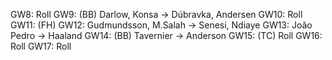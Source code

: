 
GW8: Roll
GW9: (BB) Darlow, Konsa -> Dúbravka, Andersen
GW10: Roll
GW11: (FH)
GW12: Gudmundsson, M.Salah -> Senesi, Ndiaye
GW13: João Pedro -> Haaland
GW14: (BB) Tavernier -> Anderson
GW15: (TC) Roll
GW16: Roll
GW17: Roll
